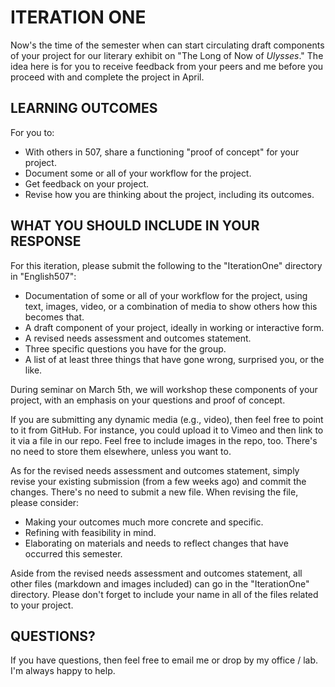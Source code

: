 # ITERATION ONE

Now's the time of the semester when can start circulating draft components of your project for our literary exhibit on "The Long of Now of *Ulysses*." The idea here is for you to receive feedback from your peers and me before you proceed with and complete the project in April.  

## LEARNING OUTCOMES  

For you to: 

* With others in 507, share a functioning "proof of concept" for your project. 
* Document some or all of your workflow for the project.  
* Get feedback on your project.  
* Revise how you are thinking about the project, including its outcomes.  

## WHAT YOU SHOULD INCLUDE IN YOUR RESPONSE 

For this iteration, please submit the following to the "IterationOne" directory in "English507": 

* Documentation of some or all of your workflow for the project, using text, images, video, or a combination of media to show others how this becomes that.  
* A draft component of your project, ideally in working or interactive form.  
* A revised needs assessment and outcomes statement. 
* Three specific questions you have for the group. 
* A list of at least three things that have gone wrong, surprised you, or the like.   

During seminar on March 5th, we will workshop these components of your project, with an emphasis on your questions and proof of concept. 

If you are submitting any dynamic media (e.g., video), then feel free to point to it from GitHub. For instance, you could upload it to Vimeo and then link to it via a file in our repo. Feel free to include images in the repo, too. There's no need to store them elsewhere, unless you want to.  

As for the revised needs assessment and outcomes statement, simply revise your existing submission (from a few weeks ago) and commit the changes. There's no need to submit a new file. When revising the file, please consider: 

* Making your outcomes much more concrete and specific.
* Refining with feasibility in mind. 
* Elaborating on materials and needs to reflect changes that have occurred this semester.     

Aside from the revised needs assessment and outcomes statement, all other files (markdown and images included) can go in the "IterationOne" directory. Please don't forget to include your name in all of the files related to your project.  

## QUESTIONS? 

If you have questions, then feel free to email me or drop by my office / lab. I'm always happy to help.  